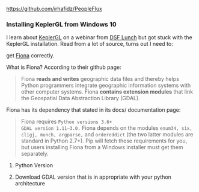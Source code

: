 https://github.com/irhafidz/PeopleFlux


### Installing KeplerGL from Windows 10

I learn about [KeplerGL](https://kepler.gl/) on a webinar from [DSF Lunch](https://www.datasciencefestival.com/event/dsf-lunch-learn-visualising-location-data-with-keplergl/) but got stuck with the KeplerGL installation. Read from a lot of source, turns out I need to:

get [Fiona](https://pypi.org/project/Fiona/) correctly.

What is Fiona? According to their github page:

> Fiona **reads and writes** geographic data files and thereby helps Python programmers integrate geographic information systems with other computer systems. Fiona **contains extension modules** that link the Geospatial Data Abstraction Library (GDAL).

Fiona has its dependency that stated in its docs/ documentation page:

> Fiona requires `Python versions 3.6+`  
> `GDAL version 1.11–3.0.` 
> Fiona depends on the modules `enum34, six, cligj, munch, argparse,` and `ordereddict` (the two latter modules are standard in Python
> 2.7+). Pip will fetch these requirements for you, but users installing Fiona from a Windows installer must get them separately.

1. Python Version 

3. Download GDAL version that is in appropriate with your python architecture







<!--stackedit_data:
eyJoaXN0b3J5IjpbLTk0OTY1NjY2NSw1NzQyNTQwOTcsLTIyNT
c5NzIyOCwtMTU0NjIxMzU0MSwtNzU3ODcwMSw5OTgxMzI2MTUs
MTA0OTQ1NjYwOCwxMDE3NTA2MTAsLTE2MDM1NDk4NjYsMTAyMz
czOTIzNiwtMTkwNDg0NDUzNF19
-->